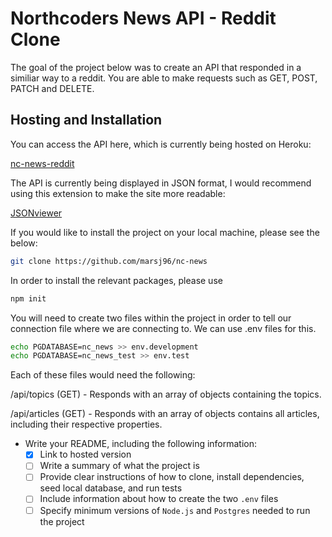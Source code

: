 # Northcoders News API - Reddit Clone

The goal of the project below was to create an API that responded in a similiar way to a reddit. You are able to make requests such as GET, POST, PATCH and DELETE. 

## Hosting and Installation

You can access the API here, which is currently being hosted on Heroku:

[nc-news-reddit](https://nc-news-reddit.herokuapp.com/api)

The API is currently being displayed in JSON format, I would recommend using this extension to make the site more readable:

[JSONviewer](https://chrome.google.com/webstore/detail/json-viewer/gbmdgpbipfallnflgajpaliibnhdgobh)

If you would like to install the project on your local machine, please see the below:

```bash
git clone https://github.com/marsj96/nc-news
```
In order to install the relevant packages, please use

```bash
npm init
```

You will need to create two files within the project in order to tell our connection file where we are connecting to. We can use .env files for this.

```bash
echo PGDATABASE=nc_news >> env.development
echo PGDATABASE=nc_news_test >> env.test
```
Each of these files would need the following:

/api/topics (GET) - Responds with an array of objects containing the topics.

/api/articles (GET) - Responds with an array of objects contains all articles, including their respective properties.




- Write your README, including the following information:
  - [X] Link to hosted version
  - [ ] Write a summary of what the project is
  - [ ] Provide clear instructions of how to clone, install dependencies, seed local database, and run tests
  - [ ] Include information about how to create the two `.env` files
  - [ ] Specify minimum versions of `Node.js` and `Postgres` needed to run the project